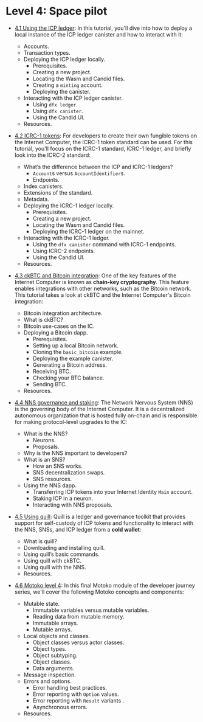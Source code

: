 # Level 4: Space pilot

- [4.1 Using the ICP ledger](4.1-icp-ledger.md): In this tutorial, you'll dive into how to deploy a local instance of the ICP ledger canister and how to interact with it: 
    - Accounts.
    - Transaction types.
    - Deploying the ICP ledger locally.
        - Prerequisites.
        - Creating a new project.
        - Locating the Wasm and Candid files.
        - Creating a `minting` account.
        - Deploying the canister.
    - Interacting with the ICP ledger canister.
        - Using `dfx ledger`.
        - Using `dfx canister`.
        - Using the Candid UI.
    - Resources.

- [4.2 ICRC-1 tokens](4.2-icrc-tokens.md): For developers to create their own fungible tokens on the Internet Computer, the ICRC-1 token standard can be used. For this tutorial, you'll focus on the ICRC-1 standard, ICRC-1 ledger, and briefly look into the ICRC-2 standard: 
    - What’s the difference between the ICP and ICRC-1 ledgers?
        - `Account`s versus `AccountIdentifier`s.
        - Endpoints.
    - Index canisters.
    - Extensions of the standard.
    - Metadata.
    - Deploying the ICRC-1 ledger locally.
        - Prerequisites.
        - Creating a new project.
        - Locating the Wasm and Candid files.
        - Deploying the ICRC-1 ledger on the mainnet.
    - Interacting with the ICRC-1 ledger.
        - Using the `dfx canister` command with ICRC-1 endpoints.
        - Using ICRC-2 endpoints.
        - Using the Candid UI.
    - Resources.

- [4.3 ckBTC and Bitcoin integration](4.3-ckbtc-and-bitcoin.md): One of the key features of the Internet Computer is known as **chain-key cryptography**. This feature enables integrations with other networks, such as the Bitcoin network. This tutorial takes a look at ckBTC and the Internet Computer's Bitcoin integration: 
    - Bitcoin integration architecture.
    - What is ckBTC?
    - Bitcoin use-cases on the IC.
    - Deploying a Bitcoin dapp.
        - Prerequisites.
        - Setting up a local Bitcoin network.
        - Cloning the `basic_bitcoin` example.
        - Deploying the example canister.
        - Generating a Bitcoin address.
        - Receiving BTC.
        - Checking your BTC balance.
        - Sending BTC.
    - Resources.

- [4.4 NNS governance and staking](4.4-nns-governance.md): The Network Nervous System (NNS) is the governing body of the Internet Computer. It is a decentralized autonomous organization that is hosted fully on-chain and is responsible for making protocol-level upgrades to the IC:
    - What is the NNS?
        - Neurons.
        - Proposals.
    - Why is the NNS important to developers?
    - What is an SNS?
        - How an SNS works.
        - SNS decentralization swaps.
        - SNS resources.
    - Using the NNS dapp.
        - Transferring ICP tokens into your Internet Identity `Main` account.
        - Staking ICP in a neuron.
        - Interacting with NNS proposals.

- [4.5 Using quill](4.5-using-quill.md): Quill is a ledger and governance toolkit that provides support for self-custody of ICP tokens and functionality to interact with the NNS, SNSs, and ICP ledger from a **cold wallet**: 
    - What is quill?
    - Downloading and installing quill.
    - Using quill’s basic commands.
    - Using quill with ckBTC.
    - Using quill with the NNS.
    - Resources.

- [4.6 Motoko level 4](4.6-motoko-lvl4.md): In this final Motoko module of the developer journey series, we'll cover the following Motoko concepts and components:
    - Mutable state.
        - Immutable variables versus mutable variables.
        - Reading data from mutable memory.
        - Immutable arrays.
        - Mutable arrays.
    - Local objects and classes.
        - Object classes versus actor classes.
        - Object types.
        - Object subtyping.
        - Object classes.
        - Data arguments.
    - Message inspection.
    - Errors and options.
        - Error handling best practices.
        - Error reporting with `Option` values.
        - Error reporting with `Result` variants .
        - Asynchronous errors.
    - Resources.
